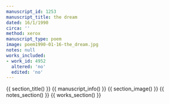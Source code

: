 ```yaml
---
manuscript_id: 1253
manuscript_title: the dream
dated: 16/1/1990
circa: ''
method: xerox
manuscript_type: poem
image: poem1990-01-16-the_dream.jpg
notes: null
works_included:
- work_id: 4952
  altered: 'no'
  edited: 'no'
---
```


{{ section_title() }}
{{ manuscript_info() }}
{{ section_image() }}
{{ notes_section() }}
{{ works_section() }}
